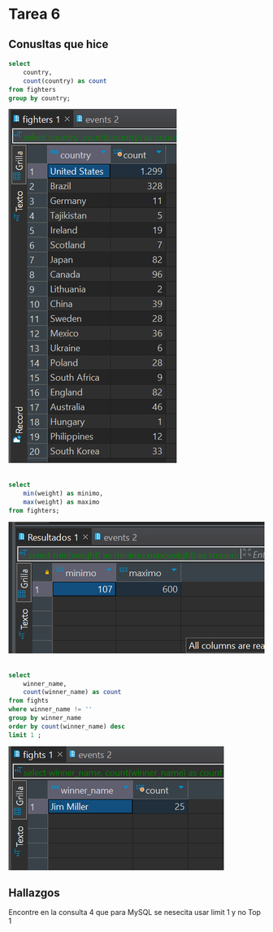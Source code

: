 # Tarea 6 
## Conusltas que hice 

```sql
select 
	country,
	count(country) as count 
from fighters 
group by country;
```
![Consulta 1](../archivos/tarea_6/consulta1.png)
```sql

select  
	min(weight) as minimo,
	max(weight) as maximo 
from fighters;

```
![Consulta 2](../archivos/tarea_6/consultas2.png)
```sql

select  
	winner_name,
	count(winner_name) as count 
from fights
where winner_name != '' 
group by winner_name  
order by count(winner_name) desc 
limit 1 ;
```
![Consulta 4](<../archivos/tarea_6/consulta 4.png>)

## Hallazgos 
Encontre en la consulta 4 que para MySQL se nesecita usar limit 1 y no Top 1

